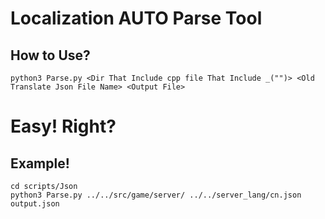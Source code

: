 Localization AUTO Parse Tool
============================

How to Use?
-----------

    python3 Parse.py <Dir That Include cpp file That Include _("")> <Old Translate Json File Name> <Output File>

# Easy! Right?

Example!
--------

    cd scripts/Json
    python3 Parse.py ../../src/game/server/ ../../server_lang/cn.json output.json